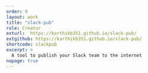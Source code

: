 ```yaml
---
order: 9
layout: work
title: "slack-pub"
role: Creator
exturl:  https://karthikb351.github.io/slack-pub/
extgithub: https://karthikb351.github.io/slack-pub/
shortcode: slackpub
excerpt: >
  A tool to publish your Slack team to the internet
nopage: true
---
```

